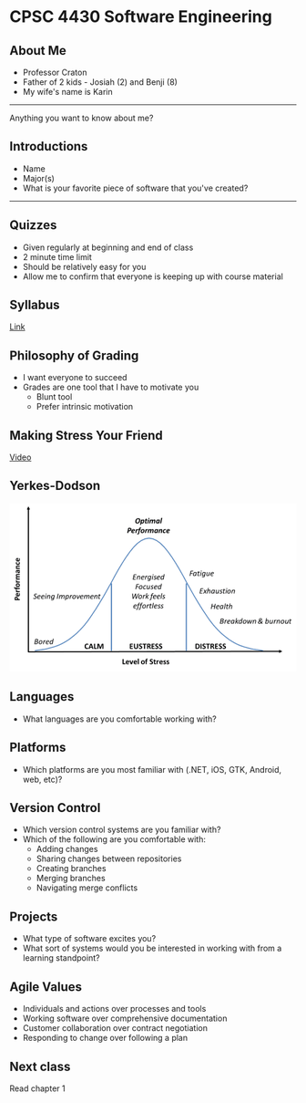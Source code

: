 CPSC 4430 Software Engineering
==============================

About Me
--------

- Professor Craton
- Father of 2 kids - Josiah (2) and Benji (8)
- My wife's name is Karin

---

Anything you want to know about me?

Introductions
-------------

- Name
- Major(s)
- What is your favorite piece of software that you've created?

---

Quizzes
-------

- Given regularly at beginning and end of class
- 2 minute time limit
- Should be relatively easy for you
- Allow me to confirm that everyone is keeping up with course material

Syllabus
--------

[Link](../syllabus.html)

Philosophy of Grading
---------------------

- I want everyone to succeed
- Grades are one tool that I have to motivate you
    - Blunt tool
    - Prefer intrinsic motivation
    
Making Stress Your Friend
-------------------------

[Video](https://www.youtube.com/watch?v=RcGyVTAoXEU)

Yerkes-Dodson
-------------

![Yerkes-Dodson curve](media/yerkes-dodson.png)

Languages
---------

- What languages are you comfortable working with?

Platforms
---------

- Which platforms are you most familiar with (.NET, iOS, GTK, Android, web, etc)?

Version Control
---------------

- Which version control systems are you familiar with?
- Which of the following are you comfortable with:
    - Adding changes
    - Sharing changes between repositories
    - Creating branches
    - Merging branches
    - Navigating merge conflicts

Projects
--------

- What type of software excites you?
- What sort of systems would you be interested in working with from a learning standpoint?

Agile Values
------------

- Individuals and actions over processes and tools
- Working software over comprehensive documentation
- Customer collaboration over contract negotiation
- Responding to change over following a plan

Next class
----------

Read chapter 1
